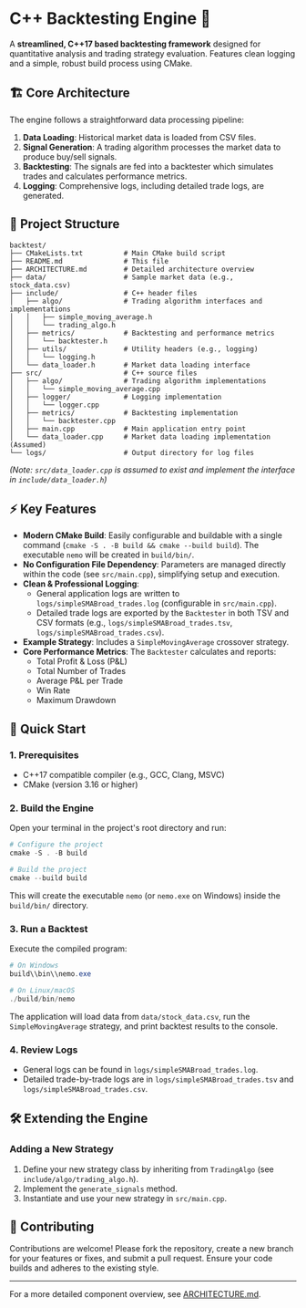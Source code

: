 # C++ Backtesting Engine 🚀

A **streamlined, C++17 based backtesting framework** designed for quantitative analysis and trading strategy evaluation. Features clean logging and a simple, robust build process using CMake.

## 🏗️ **Core Architecture**

The engine follows a straightforward data processing pipeline:

1.  **Data Loading**: Historical market data is loaded from CSV files.
2.  **Signal Generation**: A trading algorithm processes the market data to produce buy/sell signals.
3.  **Backtesting**: The signals are fed into a backtester which simulates trades and calculates performance metrics.
4.  **Logging**: Comprehensive logs, including detailed trade logs, are generated.

## 📁 **Project Structure**

```
backtest/
├── CMakeLists.txt          # Main CMake build script
├── README.md               # This file
├── ARCHITECTURE.md         # Detailed architecture overview
├── data/                   # Sample market data (e.g., stock_data.csv)
├── include/                # C++ header files
│   ├── algo/               # Trading algorithm interfaces and implementations
│   │   ├── simple_moving_average.h
│   │   └── trading_algo.h
│   ├── metrics/            # Backtesting and performance metrics
│   │   └── backtester.h
│   ├── utils/              # Utility headers (e.g., logging)
│   │   └── logging.h
│   └── data_loader.h       # Market data loading interface
├── src/                    # C++ source files
│   ├── algo/               # Trading algorithm implementations
│   │   └── simple_moving_average.cpp
│   ├── logger/             # Logging implementation
│   │   └── logger.cpp
│   ├── metrics/            # Backtesting implementation
│   │   └── backtester.cpp
│   ├── main.cpp            # Main application entry point
│   └── data_loader.cpp     # Market data loading implementation (Assumed)
└── logs/                   # Output directory for log files
```
*(Note: `src/data_loader.cpp` is assumed to exist and implement the interface in `include/data_loader.h`)*

## ⚡ **Key Features**

- **Modern CMake Build**: Easily configurable and buildable with a single command (`cmake -S . -B build && cmake --build build`). The executable `nemo` will be created in `build/bin/`.
- **No Configuration File Dependency**: Parameters are managed directly within the code (see `src/main.cpp`), simplifying setup and execution.
- **Clean & Professional Logging**:
    - General application logs are written to `logs/simpleSMABroad_trades.log` (configurable in `src/main.cpp`).
    - Detailed trade logs are exported by the `Backtester` in both TSV and CSV formats (e.g., `logs/simpleSMABroad_trades.tsv`, `logs/simpleSMABroad_trades.csv`).
- **Example Strategy**: Includes a `SimpleMovingAverage` crossover strategy.
- **Core Performance Metrics**: The `Backtester` calculates and reports:
    - Total Profit & Loss (P&L)
    - Total Number of Trades
    - Average P&L per Trade
    - Win Rate
    - Maximum Drawdown

## 🚀 **Quick Start**

### 1. Prerequisites
- C++17 compatible compiler (e.g., GCC, Clang, MSVC)
- CMake (version 3.16 or higher)

### 2. Build the Engine

Open your terminal in the project's root directory and run:

```powershell
# Configure the project
cmake -S . -B build

# Build the project
cmake --build build
```
This will create the executable `nemo` (or `nemo.exe` on Windows) inside the `build/bin/` directory.

### 3. Run a Backtest

Execute the compiled program:

```powershell
# On Windows
build\\bin\\nemo.exe

# On Linux/macOS
./build/bin/nemo
```
The application will load data from `data/stock_data.csv`, run the `SimpleMovingAverage` strategy, and print backtest results to the console.

### 4. Review Logs
- General logs can be found in `logs/simpleSMABroad_trades.log`.
- Detailed trade-by-trade logs are in `logs/simpleSMABroad_trades.tsv` and `logs/simpleSMABroad_trades.csv`.

## 🛠️ **Extending the Engine**

### Adding a New Strategy
1.  Define your new strategy class by inheriting from `TradingAlgo` (see `include/algo/trading_algo.h`).
2.  Implement the `generate_signals` method.
3.  Instantiate and use your new strategy in `src/main.cpp`.

## 📝 **Contributing**
Contributions are welcome! Please fork the repository, create a new branch for your features or fixes, and submit a pull request. Ensure your code builds and adheres to the existing style.

---

For a more detailed component overview, see [ARCHITECTURE.md](ARCHITECTURE.md).